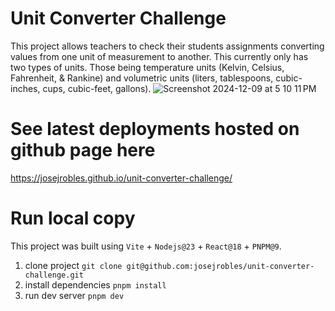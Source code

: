 # Unit Converter Challenge
This project allows teachers to check their students assignments converting values from one unit of measurement to another. This currently only has two types of units.
Those being temperature units (Kelvin, Celsius, Fahrenheit, & Rankine) and volumetric units (liters, tablespoons, cubic-inches, cups, cubic-feet, gallons).
![Screenshot 2024-12-09 at 5 10 11 PM](https://github.com/user-attachments/assets/4225e7d0-6279-4e91-9e86-112d81a8700b)


# See latest deployments hosted on github page here
https://josejrobles.github.io/unit-converter-challenge/

# Run local copy
This project was built using ```Vite``` + ```Nodejs@23``` + ```React@18``` + ```PNPM@9```.
1) clone project ```git clone git@github.com:josejrobles/unit-converter-challenge.git```
2) install dependencies ```pnpm install```
3) run dev server ```pnpm dev```

